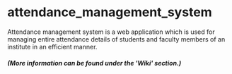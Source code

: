 # attendance_management_system
Attendance management system is a web application which is used for managing entire attendance details of students and faculty members of an institute in an efficient manner.
##### (More information can be found under the 'Wiki' section.) 
